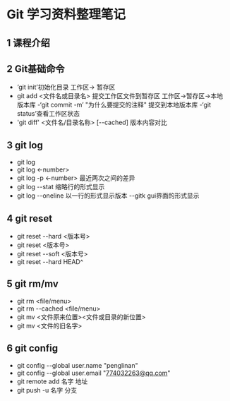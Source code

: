 # Git 学习资料整理笔记
## 1 课程介绍
## 2 Git基础命令
- ‘git init’初始化目录
工作区-> 暂存区
- git add <文件名或目录名> 提交工作区文件到暂存区
工作区->暂存区->本地版本库
-‘git commit -m’ "为什么要提交的注释" 提交到本地版本库
-‘git status’查看工作区状态
- 'git diff' <文件名/目录名称> [--cached] 版本内容对比
## 3 git log
- git log 
- git log <-number>
- git log -p <-number> 最近两次之间的差异
- git log --stat  缩略行的形式显示
- git log --oneline  以一行的形式显示版本
--gitk    gui界面的形式显示
## 4 git reset 
- git reset  --hard <版本号>
- git reset <版本号>
- git reset --soft <版本号>
- git reset --hard HEAD^
## 5 git rm/mv
- git rm <file/menu>
- git rm --cached <file/menu>
- git mv <文件原来位置><文件或目录的新位置>
- git mv <文件的旧名字>
## 6 git config
- git config --global user.name "penglinan"
- git config --global user.email "774032263@qq.com"
- git remote add 名字 地址
- git push -u 名字 分支
